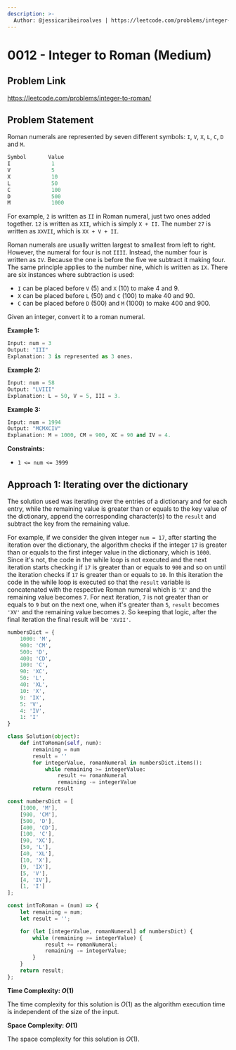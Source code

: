```yaml
---
description: >-
  Author: @jessicaribeiroalves | https://leetcode.com/problems/integer-to-roman/
---
```


# 0012 - Integer to Roman (Medium)

## Problem Link

<https://leetcode.com/problems/integer-to-roman/>

## Problem Statement

Roman numerals are represented by seven different symbols: `I`, `V`, `X`, `L`, `C`, `D` and `M`.

```Python
Symbol       Value
I             1
V             5
X             10
L             50
C             100
D             500
M             1000
```

For example, `2` is written as `II` in Roman numeral, just two ones added together. `12` is written as `XII`, which is simply `X + II`. The number `27` is written as `XXVII`, which is `XX + V + II`.

Roman numerals are usually written largest to smallest from left to right. However, the numeral for four is not `IIII`. Instead, the number four is written as `IV`. Because the one is before the five we subtract it making four. The same principle applies to the number nine, which is written as `IX`. There are six instances where subtraction is used:

- `I` can be placed before `V` (5) and `X` (10) to make 4 and 9.
- `X` can be placed before `L` (50) and `C` (100) to make 40 and 90.
- `C` can be placed before `D` (500) and `M` (1000) to make 400 and 900.

Given an integer, convert it to a roman numeral.

**Example 1:**

```Python
Input: num = 3
Output: "III"
Explanation: 3 is represented as 3 ones.
```

**Example 2:**

```Python
Input: num = 58
Output: "LVIII"
Explanation: L = 50, V = 5, III = 3.
```

**Example 3:**

```Python
Input: num = 1994
Output: "MCMXCIV"
Explanation: M = 1000, CM = 900, XC = 90 and IV = 4.
```

**Constraints:**

- `1 <= num <= 3999`

## Approach 1: Iterating over the dictionary

The solution used was iterating over the entries of a dictionary and for each entry, while the remaining value is greater than or equals to the key value of the dictionary, append the corresponding character(s) to the `result` and subtract the key from the remaining value.

For example, if we consider the given integer `num = 17`, after starting the iteration over the dictionary, the algorithm checks if the integer `17` is greater than or equals to the first integer value in the dictionary, which is `1000`. Since it's not, the code in the while loop is not executed and the next iteration starts checking if `17` is greater than or equals to `900` and so on until the iteration checks if `17` is greater than or equals to `10`. In this iteration the code in the while loop is executed so that the `result` variable is concatenated with the respective Roman numeral which is `'X'` and the remaining value becomes `7`. For next iteration, `7` is not greater than or equals to `9` but on the next one, when it's greater than `5`, `result` becomes `'XV'` and the remaining value becomes `2`. So keeping that logic, after the final iteration the final result will be `'XVII'`.

<Tabs>
<TabItem value="py" label="Python">
<SolutionAuthor name="@jessicaribeiroalves"/>

```py
numbersDict = {
    1000: 'M',
    900: 'CM',
    500: 'D',
    400: 'CD',
    100: 'C',
    90: 'XC',
    50: 'L',
    40: 'XL',
    10: 'X',
    9: 'IX',
    5: 'V',
    4: 'IV',
    1: 'I'
}

class Solution(object):
    def intToRoman(self, num):
        remaining = num
        result = ''
        for integerValue, romanNumeral in numbersDict.items():
            while remaining >= integerValue:
                result += romanNumeral
                remaining -= integerValue
        return result
```

</TabItem>

<TabItem value="js" label="JavaScript">
<SolutionAuthor name="@jessicaribeiroalves"/>

```JavaScript
const numbersDict = [
    [1000, 'M'],
    [900, 'CM'],
    [500, 'D'],
    [400, 'CD'],
    [100, 'C'],
    [90, 'XC'],
    [50, 'L'],
    [40, 'XL'],
    [10, 'X'],
    [9, 'IX'],
    [5, 'V'],
    [4, 'IV'],
    [1, 'I']
];

const intToRoman = (num) => {
    let remaining = num;
    let result = '';

    for (let [integerValue, romanNumeral] of numbersDict) {
        while (remaining >= integerValue) {
            result += romanNumeral;
            remaining -= integerValue;
        }
    }
    return result;
};
```

</TabItem>
</Tabs>

**Time Complexity: $O(1)$**

The time complexity for this solution is $O(1)$ as the algorithm execution time is independent of the size of the input.

**Space Complexity: $O(1)$**

The space complexity for this solution is $O(1)$.
